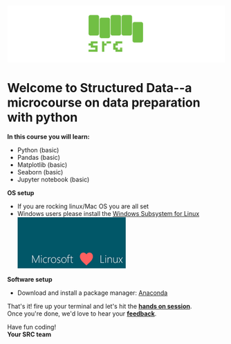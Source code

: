 <img src='src/bg-05.png' widht=500>

# Welcome to Structured Data--a microcourse on data preparation with python

**In this course you will learn:**

* Python (basic)
* Pandas (basic)
* Matplotlib (basic)
* Seaborn (basic)
* Jupyter notebook (basic)

**OS setup**

* If you are rocking linux/Mac OS you are all set 
* Windows users please install the [Windows Subsystem for Linux](https://docs.microsoft.com/en-us/windows/wsl/install-win10)
<br><img src='src/mlvl.jpg' width=250>

**Software setup**
* Download and install a package manager: [Anaconda](https://www.anaconda.com/download/)

That's it! fire up your terminal and let's hit the [**hands on
session**](https://gitpitch.com/fibonaccirabbits/structured_data).\
Once you're done, we'd love to hear your [**feedback**](https://goo.gl/forms/cYTLx15fmxId2mG73).


Have fun coding!\
**Your SRC team**

